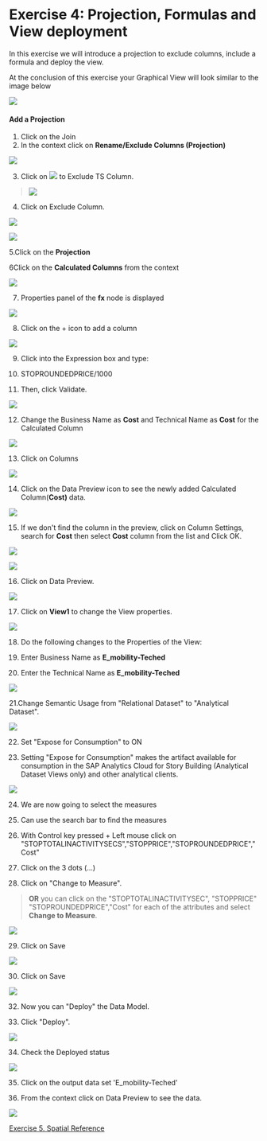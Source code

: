 

# Exercise 4: Projection, Formulas and View deployment



In this exercise we will introduce a projection to exclude columns, include a formula and deploy the view.

At the conclusion of this exercise your Graphical View will look similar to the image below

![](Images/Projection_Calculatedcolumn_and_Deployment/image26.png)



#### **Add a Projection**

1.  Click on the Join
2.  In the context click on **Rename/Exclude Columns (Projection)**

![](Images/Projection_Calculatedcolumn_and_Deployment/image1.png)

3. Click on ![](Images/Projection_Calculatedcolumn_and_Deployment/image2.png) to Exclude TS Column.

> ![](Images/Projection_Calculatedcolumn_and_Deployment/image3.png)

4. Click on Exclude Column.

![](Images/Projection_Calculatedcolumn_and_Deployment/image4.png)

![](Images/Projection_Calculatedcolumn_and_Deployment/image5.png)

5.Click on the **Projection**

6Click on the **Calculated Columns** from the context

![](Images/Projection_Calculatedcolumn_and_Deployment/image6.png)

7. Properties panel of the **fx** node is displayed

![](Images/Projection_Calculatedcolumn_and_Deployment/image7.png)

8. Click on the + icon to add a column

![](Images/Projection_Calculatedcolumn_and_Deployment/image8.png)

9. Click into the Expression box and type:

10. STOPROUNDEDPRICE/1000

11. Then, click Validate.

![](Images/Projection_Calculatedcolumn_and_Deployment/image9.png)

12. Change the Business Name as **Cost** and Technical Name as **Cost** for the Calculated Column

![](Images/Projection_Calculatedcolumn_and_Deployment/image10.png)

13. Click on Columns

![](Images/Projection_Calculatedcolumn_and_Deployment/image11.png)

14. Click on the Data Preview icon to see the newly added Calculated Column(**Cost)** data.

![](Images/Projection_Calculatedcolumn_and_Deployment/image12.png)

15. If we don't find the column in the preview, click on Column Settings, search for **Cost** then select **Cost** column from the list and Click OK.

![](Images/Projection_Calculatedcolumn_and_Deployment/image13.png)

![](Images/Projection_Calculatedcolumn_and_Deployment/image14.png)

16. Click on Data Preview.

![](Images/Projection_Calculatedcolumn_and_Deployment/image15.png)

17. Click on **View1** to change the View properties.

![](Images/Projection_Calculatedcolumn_and_Deployment/image16.png)

18. Do the following changes to the Properties of the View:

19. Enter Business Name as **E_mobility-Teched**

20. Enter the Technical Name as **E_mobility-Teched**

![](Images/Projection_Calculatedcolumn_and_Deployment/image17.png)

21.Change Semantic Usage from "Relational Dataset" to "Analytical Dataset".

![](Images/Projection_Calculatedcolumn_and_Deployment/image18.png)

22. Set "Expose for Consumption" to ON

23. Setting "Expose for Consumption" makes the artifact available for consumption in the SAP Analytics Cloud for Story Building (Analytical Dataset Views only) and other analytical clients.

![](Images/Projection_Calculatedcolumn_and_Deployment/image19.png)

24. We are now going to select the measures

25. Can use the search bar to find the measures

26. With Control key pressed + Left mouse click on "STOPTOTALINACTIVITYSECS","STOPPRICE","STOPROUNDEDPRICE","Cost"

27. Click on the 3 dots (...)

28. Click on "Change to Measure".

> **OR** you can click on the "STOPTOTALINACTIVITYSEC", "STOPPRICE" "STOPROUNDEDPRICE","Cost" for each of the attributes and select **Change to Measure**.

![](Images/Projection_Calculatedcolumn_and_Deployment/image20.png)

29. Click on Save

![](Images/Projection_Calculatedcolumn_and_Deployment/image21.png)

30. Click on Save

![](Images/Projection_Calculatedcolumn_and_Deployment/image22.png)

32. Now you can "Deploy" the Data Model.

33. Click "Deploy".

![](Images/Projection_Calculatedcolumn_and_Deployment/image23.png)

34. Check the Deployed status

![](Images/Projection_Calculatedcolumn_and_Deployment/image24.png)

35. Click on the output data set 'E_mobility-Teched'

36. From the context click on Data Preview to see the data.

![](Images/Projection_Calculatedcolumn_and_Deployment/image25.png)

[Exercise 5. Spatial Reference](../ex2/Spatial_reference.md)